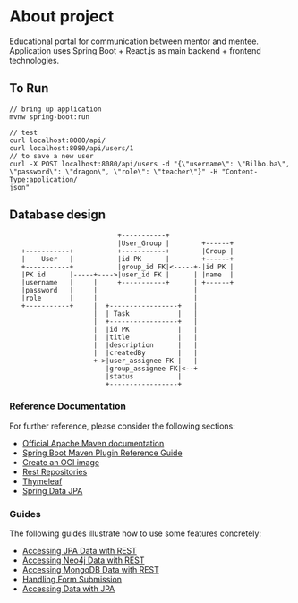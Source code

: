 # About project

Educational portal for communication between mentor and mentee.
Application uses Spring Boot + React.js as main backend + frontend technologies.

## To Run
```shell script
// bring up application
mvnw spring-boot:run

// test
curl localhost:8080/api/
curl localhost:8080/api/users/1
// to save a new user
curl -X POST localhost:8080/api/users -d "{\"username\": \"Bilbo.ba\", \"password\": \"dragon\", \"role\": \"teacher\"}" -H "Content-Type:application/
json"

```

## Database design

````
                           +-----------+
                           |User_Group |        +------+
   +-----------+           +-----------+        |Group |
   |    User   |           |id PK      |        +------+
   +-----------+           |group_id FK|<-----+-|id PK |
   |PK id      |-----+---->|user_id FK |      | |name  |
   |username   |     |     +-----------+      | +------+
   |password   |     |                        |
   |role       |     |                        |
   +-----------+     |  +-----------------+   |
                     |  | Task            |   |
                     |  +-----------------+   |
                     |  |id PK            |   |
                     |  |title            |   |
                     |  |description      |   |
                     |  |createdBy        |   |
                     +->|user_assignee FK |   |
                        |group_assignee FK|<--+
                        |status           |
                        +-----------------+
````

### Reference Documentation
For further reference, please consider the following sections:

* [Official Apache Maven documentation](https://maven.apache.org/guides/index.html)
* [Spring Boot Maven Plugin Reference Guide](https://docs.spring.io/spring-boot/docs/2.4.3/maven-plugin/reference/html/)
* [Create an OCI image](https://docs.spring.io/spring-boot/docs/2.4.3/maven-plugin/reference/html/#build-image)
* [Rest Repositories](https://docs.spring.io/spring-boot/docs/2.4.3/reference/htmlsingle/#howto-use-exposing-spring-data-repositories-rest-endpoint)
* [Thymeleaf](https://docs.spring.io/spring-boot/docs/2.4.3/reference/htmlsingle/#boot-features-spring-mvc-template-engines)
* [Spring Data JPA](https://docs.spring.io/spring-boot/docs/2.4.3/reference/htmlsingle/#boot-features-jpa-and-spring-data)

### Guides
The following guides illustrate how to use some features concretely:

* [Accessing JPA Data with REST](https://spring.io/guides/gs/accessing-data-rest/)
* [Accessing Neo4j Data with REST](https://spring.io/guides/gs/accessing-neo4j-data-rest/)
* [Accessing MongoDB Data with REST](https://spring.io/guides/gs/accessing-mongodb-data-rest/)
* [Handling Form Submission](https://spring.io/guides/gs/handling-form-submission/)
* [Accessing Data with JPA](https://spring.io/guides/gs/accessing-data-jpa/)

